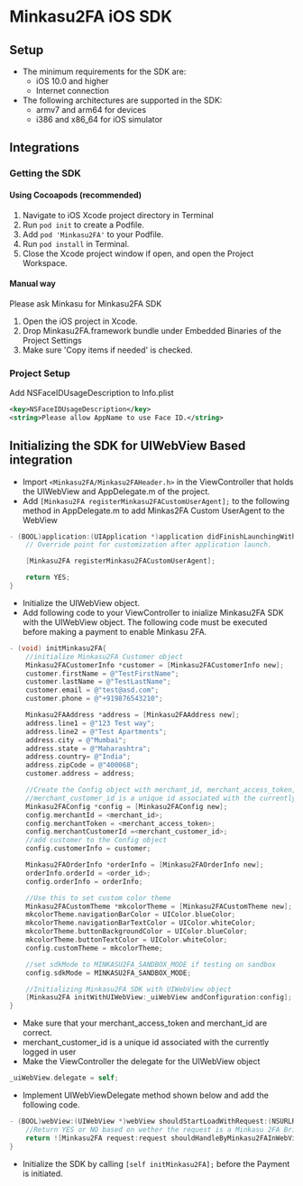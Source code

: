 # Minkasu2FA iOS SDK

## Setup

- The minimum requirements for the SDK are:
   - iOS 10.0 and higher
   - Internet connection
- The following architectures are supported in the SDK:
   - armv7 and arm64 for devices
   - i386 and x86_64 for iOS simulator

## Integrations

### Getting the SDK

#### Using Cocoapods (recommended)

1. Navigate to iOS Xcode project directory in Terminal
2. Run ```pod init``` to  create a Podfile.
3. Add ```pod 'Minkasu2FA'``` to your Podfile.
4. Run ```pod install``` in Terminal.
5. Close the Xcode project window if open, and open the Project Workspace.

#### Manual way

Please ask Minkasu for Minkasu2FA SDK

1. Open the iOS project in Xcode.
2. Drop Minkasu2FA.framework bundle under Embedded Binaries of the Project Settings
3. Make sure 'Copy items if needed' is checked.

### Project Setup

Add NSFaceIDUsageDescription to Info.plist

```xml
<key>NSFaceIDUsageDescription</key>
<string>Please allow AppName to use Face ID.</string>
```

## Initializing the SDK for UIWebView Based integration

- Import ```<Minkasu2FA/Minkasu2FAHeader.h>``` in the ViewController that holds the UIWebView and AppDelegate.m of the project.
- Add ```[Minkasu2FA registerMinkasu2FACustomUserAgent];``` to the following method in AppDelegate.m to add Minkas2FA Custom UserAgent to the WebView
```Objective-C
- (BOOL)application:(UIApplication *)application didFinishLaunchingWithOptions:(NSDictionary *)launchOptions {
    // Override point for customization after application launch.

    [Minkasu2FA registerMinkasu2FACustomUserAgent];

    return YES;
}
```
- Initialize the UIWebView object.
- Add following code to your ViewController to inialize Minkasu2FA SDK with the UIWebView object. The following code must be executed before making a payment to enable Minkasu 2FA.

```Objective-C
- (void) initMinkasu2FA{
    //initialize Minkasu2FA Customer object
    Minkasu2FACustomerInfo *customer = [Minkasu2FACustomerInfo new];
    customer.firstName = @"TestFirstName";
    customer.lastName = @"TestLastName";
    customer.email = @"test@asd.com";
    customer.phone = @"+919876543210";

    Minkasu2FAAddress *address = [Minkasu2FAAddress new];
    address.line1 = @"123 Test way";
    address.line2 = @"Test Apartments";
    address.city = @"Mumbai";
    address.state = @"Maharashtra";
    address.country= @"India";
    address.zipCode = @"400068";
    customer.address = address;

    //Create the Config object with merchant_id, merchant_access_token, merchant_customer_id and customer object.
    //merchant_customer_id is a unique id associated with the currently logged in user.
    Minkasu2FAConfig *config = [Minkasu2FAConfig new];
    config.merchantId = <merchant_id>;
    config.merchantToken = <merchant_access_token>;
    config.merchantCustomerId =<merchant_customer_id>;
    //add customer to the Config object
    config.customerInfo = customer;

    Minkasu2FAOrderInfo *orderInfo = [Minkasu2FAOrderInfo new];
    orderInfo.orderId = <order_id>;
    config.orderInfo = orderInfo;

    //Use this to set custom color theme
    Minkasu2FACustomTheme *mkcolorTheme = [Minkasu2FACustomTheme new];
    mkcolorTheme.navigationBarColor = UIColor.blueColor;
    mkcolorTheme.navigationBarTextColor = UIColor.whiteColor;
    mkcolorTheme.buttonBackgroundColor = UIColor.blueColor;
    mkcolorTheme.buttonTextColor = UIColor.whiteColor;
    config.customTheme = mkcolorTheme;

    //set sdkMode to MINKASU2FA_SANDBOX_MODE if testing on sandbox
    config.sdkMode = MINKASU2FA_SANDBOX_MODE;

    //Initializing Minkasu2FA SDK with UIWebView object
    [Minkasu2FA initWithUIWebView:_uiWebView andConfiguration:config];
}
```

- Make sure that your merchant_access_token and merchant_id are correct.
- merchant_customer_id is a unique id associated with the currently logged in user
- Make the ViewController the delegate for the UIWebView object

```Objective-C
_uiWebView.delegate = self;
```

- Implement UIWebViewDelegate method shown below and add the following code.

```Objective-C
- (BOOL)webView:(UIWebView *)webView shouldStartLoadWithRequest:(NSURLRequest *)request navigationType:(UIWebViewNavigationType)navigationType {
    //Return YES or NO based on wether the request is a Minkasu 2FA Bridge Function
    return ![Minkasu2FA request:request shouldHandleByMinkasu2FAInWebView:webView navigationType:navigationType];
}
```

- Initialize the SDK by calling ```[self initMinkasu2FA];``` before the Payment is initiated.
